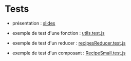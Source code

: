 # Tests

- présentation : [slides](https://github.com/O-clock-Trinity/React-slides/blob/main/E18_tests.md)

- exemple de test d'une fonction : [utils.test.js](./utils.test.js)

- exemple de test d'un reducer : [recipesReducer.test.js](./recipesReducer.test.js)

- exemple de test d'un composant : [RecipeSmall.test.js](./RecipeSmall.test.js)
